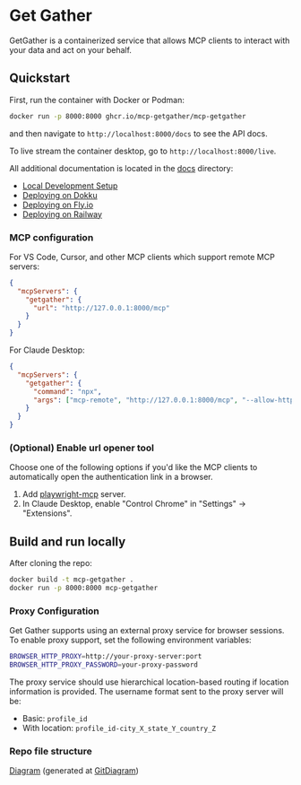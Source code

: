 # Get Gather

GetGather is a containerized service that allows MCP clients to interact with your data and act on your behalf. 

## Quickstart

First, run the container with Docker or Podman:

```bash
docker run -p 8000:8000 ghcr.io/mcp-getgather/mcp-getgather
```

and then navigate to `http://localhost:8000/docs` to see the API docs.

To live stream the container desktop, go to `http://localhost:8000/live`.

All additional documentation is located in the [docs](./docs) directory:

- [Local Development Setup](./docs/local-development.md)
- [Deploying on Dokku](./docs/deploy_dokku.md)
- [Deploying on Fly.io](./docs/deploy_fly.md)
- [Deploying on Railway](./docs/deploy_railway.md)

### MCP configuration

For VS Code, Cursor, and other MCP clients which support remote MCP servers:

```json
{
  "mcpServers": {
    "getgather": {
      "url": "http://127.0.0.1:8000/mcp"
    }
  }
}
```

For Claude Desktop:

```json
{
  "mcpServers": {
    "getgather": {
      "command": "npx",
      "args": ["mcp-remote", "http://127.0.0.1:8000/mcp", "--allow-http"]
    }
  }
}
```

### (Optional) Enable url opener tool

Choose one of the following options if you'd like the MCP clients to automatically open the authentication link in a browser.

1. Add [playwright-mcp](https://github.com/microsoft/playwright-mcp/) server.
2. In Claude Desktop, enable "Control Chrome" in "Settings" -> "Extensions".

## Build and run locally

After cloning the repo:

```bash
docker build -t mcp-getgather .
docker run -p 8000:8000 mcp-getgather
```

### Proxy Configuration

Get Gather supports using an external proxy service for browser sessions. To enable proxy support, set the following environment variables:

```bash
BROWSER_HTTP_PROXY=http://your-proxy-server:port
BROWSER_HTTP_PROXY_PASSWORD=your-proxy-password
```

The proxy service should use hierarchical location-based routing if location information is provided. The username format sent to the proxy server will be:

- Basic: `profile_id`
- With location: `profile_id-city_X_state_Y_country_Z`

### Repo file structure

[Diagram](./diagram.md) (generated at [GitDiagram](https://gitdiagram.com/getgather-hub/getgather))
